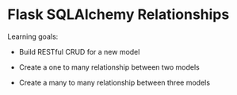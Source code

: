 # Flask SQLAlchemy Relationships

Learning goals:

- Build RESTful CRUD for a new model

- Create a one to many relationship between two models

- Create a many to many relationship between three models
